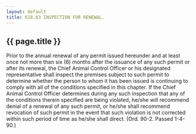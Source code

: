 ```yaml
---
layout: default 
title: 618.63 INSPECTION FOR RENEWAL.
---
```


{{ page.title }}
----------------

Prior to the annual renewal of any permit issued hereunder and at least
once not more than six (6) months after the issuance of any such permit
or after its renewal, the Chief Animal Control Officer or his designated
representative shall inspect the premises subject to such permit to
determine whether the person to whom it has been issued is continuing to
comply with all of the conditions specified in this chapter. If the
Chief Animal Control Officer determines during any such inspection that
any of the conditions therein specified are being violated, he/she will
recommend denial of a renewal of any such permit, or he/she shall
recommend revocation of such permit in the event that such violation is
not corrected within such period of time as he/she shall direct. (Ord.
90-2. Passed 1-4-90.)
